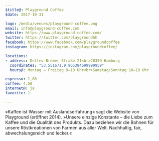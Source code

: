 ```yaml
---
$title@: Playground Coffee
$date: 2017-10-31

logo: /media/venues/playground-coffee.png
email: info@playground-coffee.com
website: https://www.playground-coffee.com/
twitter: https://twitter.com/playgroundhh
facebook: https://www.facebook.com/playgroundcoffee
instagram: https://instagram.com/playgroundcoffee/

locations:
- address: Detlev-Bremer-Straße 21<br>20359 Hamburg
  coordinates: "53.551671,9.965384699999959"
  hours@: Montag – Freitag 9–18 Uhr<br>Samstag/Sonntag 10–18 Uhr

espresso: 1,80
coffee: 4,50
internet@: ja
favorite: 1

---
```

»Kaffee ist Wasser mit Auslandserfahrung« sagt die Website von Playground (eröffnet 2014). »Unsere einzige Konstante – die Liebe zum Kaffee und die Qualität des Produkts. Dazu beziehen wir die Bohnen für unsere Röstkreationen von Farmen aus aller Welt. Nachhaltig, fair, abwechslungsreich und lecker.«